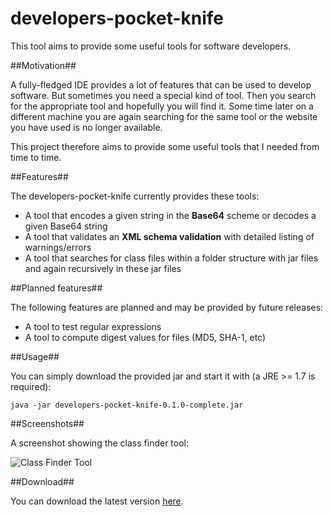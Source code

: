 developers-pocket-knife
=======================

This tool aims to provide some useful tools for software developers.

##Motivation##

A fully-fledged IDE provides a lot of features that can be used to develop software. But sometimes you need a special
kind of tool. Then you search for the appropriate tool and hopefully you will find it. Some time later on a different machine
you are again searching for the same tool or the website you have used is no longer available.

This project therefore aims to provide some useful tools that I needed from time to time.

##Features##

The developers-pocket-knife currently provides these tools:
* A tool that encodes a given string in the **Base64** scheme or decodes a given Base64 string
* A tool that validates an **XML schema validation** with detailed listing of warnings/errors
* A tool that searches for class files within a folder structure with jar files and again recursively in these jar files

##Planned features##

The following features are planned and may be provided by future releases:
* A tool to test regular expressions
* A tool to compute digest values for files (MD5, SHA-1, etc)

##Usage##

You can simply download the provided jar and start it with (a JRE >= 1.7 is required):

    java -jar developers-pocket-knife-0.1.0-complete.jar

##Screenshots##

A screenshot showing the class finder tool:

![Class Finder Tool](https://github.com/siom79/developers-pocket-knife/tree/master/doc/screenshot_classfinder.png "Class Finder tool")

##Download##

You can download the latest version [here](https://github.com/siom79/developers-pocket-knife/releases).
